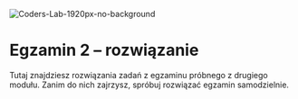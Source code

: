 ![Coders-Lab-1920px-no-background](https://user-images.githubusercontent.com/30623667/104709394-2cabee80-571f-11eb-9518-ea6a794e558e.png)


# Egzamin 2 &ndash; rozwiązanie

Tutaj znajdziesz rozwiązania zadań z egzaminu próbnego z drugiego modułu.
Zanim do nich zajrzysz, spróbuj rozwiązać egzamin samodzielnie. 